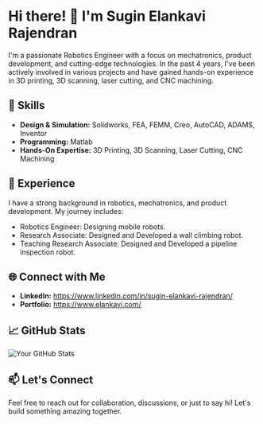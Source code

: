 # Hi there! 👋 I'm Sugin Elankavi Rajendran

I'm a passionate Robotics Engineer with a focus on mechatronics, product development, and cutting-edge technologies. In the past 4 years, I've been actively involved in various projects and have gained hands-on experience in 3D printing, 3D scanning, laser cutting, and CNC machining.

## 🔧 Skills

- **Design & Simulation:** Solidworks, FEA, FEMM, Creo, AutoCAD, ADAMS, Inventor
- **Programming:** Matlab
- **Hands-On Expertise:** 3D Printing, 3D Scanning, Laser Cutting, CNC Machining

## 🚀 Experience

I have a strong background in robotics, mechatronics, and product development. My journey includes:

- Robotics Engineer: Designing mobile robots.
- Research Associate: Designed and Developed a wall climbing robot.
- Teaching Research Associate: Designed and Developed a pipeline inspection robot.

## 🌐 Connect with Me

- **LinkedIn:** https://www.linkedin.com/in/sugin-elankavi-rajendran/
- **Portfolio:** https://www.elankavi.com/

## 📈 GitHub Stats

![Your GitHub Stats](https://github-readme-stats.vercel.app/api?username=YourUsername&show_icons=true&hide_title=true&hide_border=true&count_private=true&include_all_commits=true&theme=dark)

## 📫 Let's Connect

Feel free to reach out for collaboration, discussions, or just to say hi! Let's build something amazing together.

<meta name="google-site-verification" content="CkyfJsco5B0CTEDZpqH3W0JlYjG6OK7uE-y6kv2DGEM" />
